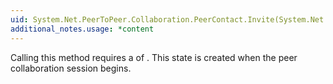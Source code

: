 ```yaml
---
uid: System.Net.PeerToPeer.Collaboration.PeerContact.Invite(System.Net.PeerToPeer.Collaboration.PeerApplication,System.String,System.Byte[])
additional_notes.usage: *content
---
```


<p>Calling this method requires a <xref href="System.Security.Permissions.PermissionState"></xref> of <xref href="System.Security.Permissions.PermissionState.Unrestricted"></xref>. This state is created when the peer collaboration session begins.</p>


